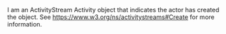 I am an ActivityStream Activity object that indicates the actor has created the object. See https://www.w3.org/ns/activitystreams#Create for more information.